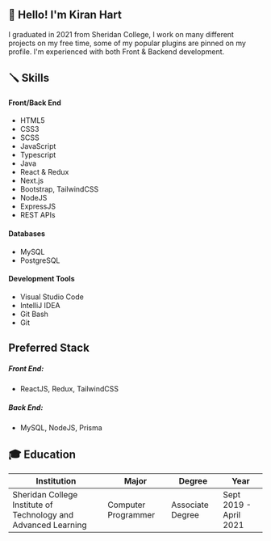 ## 🙋 Hello! I'm Kiran Hart

I graduated in 2021 from Sheridan College, I work on many different projects on my free time, some of my popular plugins are pinned on my profile. I'm experienced with both Front & Backend development.

## 🪛 Skills

#### Front/Back End
- HTML5
- CSS3
- SCSS
- JavaScript
- Typescript
- Java
- React & Redux
- Next.js
- Bootstrap, TailwindCSS
- NodeJS
- ExpressJS
- REST APIs

#### Databases
- MySQL
- PostgreSQL

#### Development Tools
- Visual Studio Code
- IntelliJ IDEA
- Git Bash
- Git

## Preferred Stack

##### Front End:
- ReactJS, Redux, TailwindCSS
##### Back End: 
- MySQL, NodeJS, Prisma

## 🎓 Education ##
|Institution|Major|Degree|Year|
|-----------|-----|------|----|
|Sheridan College Institute of Technology and Advanced Learning|Computer Programmer|Associate Degree|Sept 2019 - April 2021|

